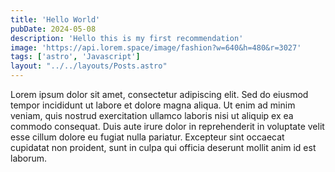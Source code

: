 ```yaml
---
title: 'Hello World'
pubDate: 2024-05-08
description: 'Hello this is my first recommendation'
image: 'https://api.lorem.space/image/fashion?w=640&h=480&r=3027'
tags: ['astro', 'Javascript']
layout: "../../layouts/Posts.astro"
---
```


Lorem ipsum dolor sit amet, consectetur adipiscing elit. Sed do eiusmod tempor incididunt ut labore et dolore magna aliqua. Ut enim ad minim veniam, quis nostrud exercitation ullamco laboris nisi ut aliquip ex ea commodo consequat. Duis aute irure dolor in reprehenderit in voluptate velit esse cillum dolore eu fugiat nulla pariatur. Excepteur sint occaecat cupidatat non proident, sunt in culpa qui officia deserunt mollit anim id est laborum.
